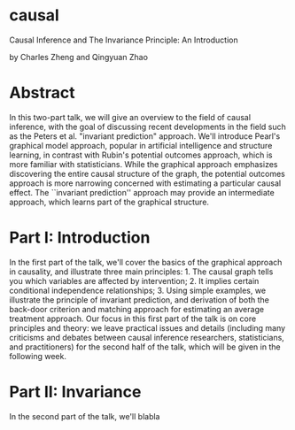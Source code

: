 # causal
Causal Inference and The Invariance Principle: An Introduction

by Charles Zheng and Qingyuan Zhao

# Abstract

In this two-part talk, we will give an overview to the field of causal
inference, with the goal of discussing recent developments in the
field such as the Peters et al. "invariant prediction" approach.
We'll introduce Pearl's graphical model approach, popular in
artificial intelligence and structure learning, in contrast with
Rubin's potential outcomes approach, which is more familiar with
statisticians.  While the graphical approach emphasizes discovering
the entire causal structure of the graph, the potential outcomes
approach is more narrowing concerned with estimating a particular
causal effect.  The ``invariant prediction'' approach may provide an
intermediate approach, which learns part of the graphical structure.

# Part I: Introduction

In the first part of the talk, we'll cover the basics of the graphical
approach in causality, and illustrate three main principles: 1. The
causal graph tells you which variables are affected by
intervention; 2. It implies certain conditional independence
relationships; 3. Using simple examples, we illustrate the principle of invariant
prediction, and derivation of both the back-door criterion and
matching approach for estimating an average treatment approach.  Our
focus in this first part of the talk is on core principles and theory:
we leave practical issues and details (including many criticisms and
debates between causal inference researchers, statisticians, and
practitioners) for the second half of the talk, which will be given in
the following week.

# Part II: Invariance

In the second part of the talk, we'll blabla
